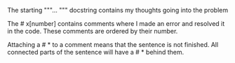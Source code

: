 The starting """... """ docstring contains my thoughts going into the 
problem

The # x[number] contains comments where I made an error and resolved it in 
the code. These comments are ordered by their number.

Attaching a # * to a comment means that the sentence is not finished. All 
connected parts of the sentence will have a # * behind them.

